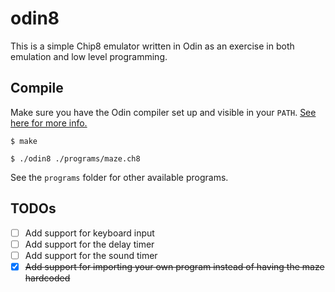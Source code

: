 # odin8

This is a simple Chip8 emulator written in Odin as an exercise in both emulation and low level programming.

## Compile
Make sure you have the Odin compiler set up and visible in your `PATH`. [See here for more info.](https://odin-lang.org/docs/install/)

`$ make`

`$ ./odin8 ./programs/maze.ch8`

See the `programs` folder for other available programs.

## TODOs
- [ ] Add support for keyboard input
- [ ] Add support for the delay timer
- [ ] Add support for the sound timer
- [x] ~~Add support for importing your own program instead of having the maze hardcoded~~
